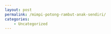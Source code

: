 ```yaml
---
layout: post
permalink: /mimpi-potong-rambut-anak-sendiri/
categories:
    - Uncategorized
---
```


